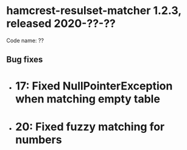 # hamcrest-resulset-matcher 1.2.3, released 2020-??-??

Code name: ??

## Bug fixes

* # 17: Fixed NullPointerException when matching empty table
* # 20: Fixed fuzzy matching for numbers